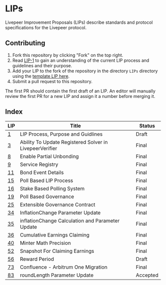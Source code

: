 # LIPs

Livepeer Improvement Proposals (LIPs) describe standards and protocol specifications for the Livepeer protocol.

## Contributing

1. Fork this repository by clicking "Fork" on the top right.
2. Read [LIP-1](LIPs/LIP-1.md) to gain an understanding of the current LIP process and guidelines and their purpose.
4. Add your LIP to the fork of the repository in the directory `LIPs` directory using the [template LIP here](LIP-X.md).
5. Submit a pull request to this repository.

The first PR should contain the first draft of an LIP. An editor will manually review the first PR for a new LIP and assign it a number before merging it.

## Index

| LIP                  | Title                                                   | Status   |
| -------------------- | ------------------------------------------------------- | -------- |
| [1](LIPs/LIP-1.md)   | LIP Process, Purpose and Guidlines                      | Draft    |
| [3](LIPs/LIP-3.md)   | Ability To Update Registered Solver in LivepeerVerifier | Final    |
| [8](LIPs/LIP-8.md)   | Enable Partial Unbonding                                | Final    |
| [9](LIPs/LIP-9.md)   | Service Registry                                        | Final    |
| [11](LIPs/LIP-11.md) | Bond Event Details                                      | Final    |
| [15](LIPs/LIP-15.md) | Poll Based LIP Process                                  | Final    |
| [16](LIPs/LIP-16.md) | Stake Based Polling System                              | Final    |
| [19](LIPs/LIP-19.md) | Poll Based Governance                                   | Final    |
| [25](LIPs/LIP-25.md) | Extensible Governance Contract                          | Final    |
| [34](LIPs/LIP-34.md) | InflationChange Parameter Update                        | Final    |
| [35](LIPs/LIP-35.md) | inflationChange Calculation and Parameter Update        | Final    |
| [36](LIPs/LIP-36.md) | Cumulative Earnings Claiming                            | Final    |
| [40](LIPs/LIP-40.md) | Minter Math Precision                                   | Final    |
| [52](LIPs/LIP-52.md) | Snapshot For Claiming Earnings                          | Final    |
| [56](LIPs/LIP-56.md) | Reward Period                                           | Draft    |
| [73](LIPs/LIP-73.md) | Confluence - Arbitrum One Migration                     | Final    |
| [83](LIPs/LIP-83.md) | roundLength Parameter Update                            | Accepted |
